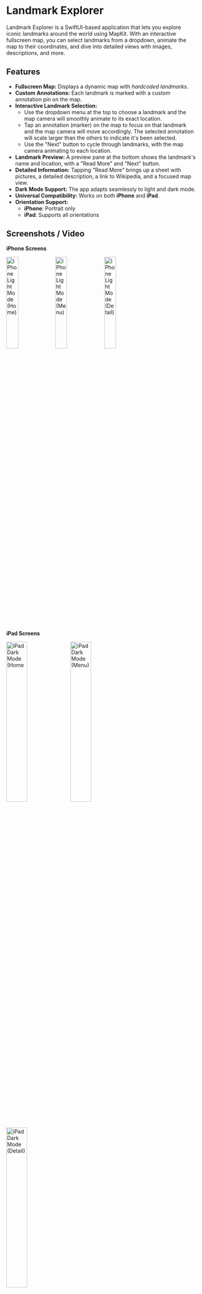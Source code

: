 # Landmark Explorer

Landmark Explorer is a SwiftUI-based application that lets you explore iconic landmarks around the world using MapKit. With an interactive fullscreen map, you can select landmarks from a dropdown, animate the map to their coordinates, and dive into detailed views with images, descriptions, and more.

## Features

- **Fullscreen Map:** Displays a dynamic map with *hardcoded landmarks*.
- **Custom Annotations:** Each landmark is marked with a custom annotation pin on the map.
-  **Interactive Landmark Selection:**
    - Use the dropdown menu at the top to choose a landmark and the map camera will smoothly animate to its exact location.  
    - Tap an annotation (marker) on the map to focus on that landmark and the map camera will move accordingly. The selected annotation will scale larger than the others to indicate it's been selected.
    - Use the "Next" button to cycle through landmarks, with the map camera animating to each location.  
- **Landmark Preview:** A preview pane at the bottom shows the landmark's name and location, with a "Read More" and "Next" button.
- **Detailed Information:** Tapping "Read More" brings up a sheet with pictures, a detailed description, a link to Wikipedia, and a focused map view.
- **Dark Mode Support:** The app adapts seamlessly to light and dark mode.
- **Universal Compatibility:** Works on both **iPhone** and **iPad**.
- **Orientation Support:** 
    - **iPhone**: Portrait only
    - **iPad**: Supports all orientations

## Screenshots / Video

<p> <strong>iPhone Screens</strong> </p> 
<p> 
  <img src="https://github.com/user-attachments/assets/3bddefb5-8b3f-4d01-92df-8c95c5289b56" width="25%" alt="iPhone Light Mode (Home)"> 
  <img src="https://github.com/user-attachments/assets/bad44ca8-61af-4f63-b682-64c87b1c27f5" width="25%" alt="iPhone Light Mode (Menu)"> 
  <img src="https://github.com/user-attachments/assets/78c86919-638f-44e9-95d5-5d4e75099e62" width="25%" alt="iPhone Light Mode (Detail)"> 
</p> 

<p> <strong>iPad Screens</strong> </p> 
<p align="space-around"> 
  <img src="https://github.com/user-attachments/assets/4cbce322-5b8a-4c06-803c-e17358c817f2" width="33%" alt="iPad Dark Mode (Home"> 
  <img src="https://github.com/user-attachments/assets/c5d0ed92-4e62-4319-8b35-f0b84917db1b" width="33%" alt="iPad Dark Mode (Menu)"> 
  <img src="https://github.com/user-attachments/assets/f63fa71e-421c-4dde-8317-00a8329bf073" width="33%" alt="iPad Dark Mode (Detail)"> 
</p> 

## Getting Started

### Prerequisites

- **Xcode:** Version 16.2
- **iOS Deployment Target:** iOS 18.2 (Default setting, not tested on lower versions)

### Installation

1. **Clone the Repository:**

   ```bash
   git clone https://github.com/yourusername/landmark-explorer-app.git

2. **Open the Project in Xcode:**

   ```bash
    cd landmark-explorer-app
    open LandmarkExplorer.xcodeproj

3. **Run the App:**

   - Select your simulator or connect your iOS device.
   - Build and run the project from Xcode.
     
## Usage

1. **Explore the Map:**
   
   - Launch the app to view the fullscreen map.
   - Tap the title to reveal the dropdown menu of landmarks.

2. **Select a Landmark:**

   - Choose a landmark from the dropdown. The map camera will animate to the landmark’s coordinate.
   - Alternatively, tap the custom annotation on the map to focus on that landmark, and the map camera will move to it.
   - Use the "Next" button to cycle through landmarks, with the map camera smoothly animating to each new location.
  
3. **View Details:**

   - Check out the bottom preview pane for basic information.
   - Tap "Read More" to open a detailed view with images, a description, a Wikipedia link, and a focused map.
  
## Acknowledgements
This project is for educational purposes only, and all credit goes to [Swiftful Thinking](https://www.youtube.com/playlist?list=PLwvDm4Vfkdpha5eVTjLM0eRlJ7-yDDwBk). The original tutorial was made a few years ago, and some parts of the code were deprecated. I updated it to work with the latest SwiftUI changes.
